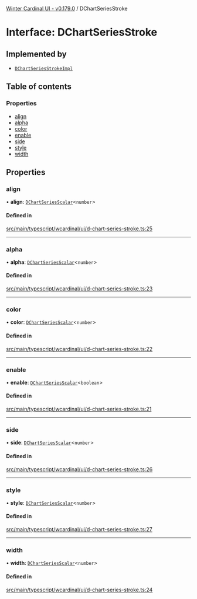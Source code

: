 [Winter Cardinal UI - v0.179.0](../index.md) / DChartSeriesStroke

# Interface: DChartSeriesStroke

## Implemented by

- [`DChartSeriesStrokeImpl`](../classes/DChartSeriesStrokeImpl.md)

## Table of contents

### Properties

- [align](DChartSeriesStroke.md#align)
- [alpha](DChartSeriesStroke.md#alpha)
- [color](DChartSeriesStroke.md#color)
- [enable](DChartSeriesStroke.md#enable)
- [side](DChartSeriesStroke.md#side)
- [style](DChartSeriesStroke.md#style)
- [width](DChartSeriesStroke.md#width)

## Properties

### align

• **align**: [`DChartSeriesScalar`](../index.md#dchartseriesscalar)<`number`\>

#### Defined in

[src/main/typescript/wcardinal/ui/d-chart-series-stroke.ts:25](https://github.com/winter-cardinal/winter-cardinal-ui/blob/v0.179.0/src/main/typescript/wcardinal/ui/d-chart-series-stroke.ts#L25)

___

### alpha

• **alpha**: [`DChartSeriesScalar`](../index.md#dchartseriesscalar)<`number`\>

#### Defined in

[src/main/typescript/wcardinal/ui/d-chart-series-stroke.ts:23](https://github.com/winter-cardinal/winter-cardinal-ui/blob/v0.179.0/src/main/typescript/wcardinal/ui/d-chart-series-stroke.ts#L23)

___

### color

• **color**: [`DChartSeriesScalar`](../index.md#dchartseriesscalar)<`number`\>

#### Defined in

[src/main/typescript/wcardinal/ui/d-chart-series-stroke.ts:22](https://github.com/winter-cardinal/winter-cardinal-ui/blob/v0.179.0/src/main/typescript/wcardinal/ui/d-chart-series-stroke.ts#L22)

___

### enable

• **enable**: [`DChartSeriesScalar`](../index.md#dchartseriesscalar)<`boolean`\>

#### Defined in

[src/main/typescript/wcardinal/ui/d-chart-series-stroke.ts:21](https://github.com/winter-cardinal/winter-cardinal-ui/blob/v0.179.0/src/main/typescript/wcardinal/ui/d-chart-series-stroke.ts#L21)

___

### side

• **side**: [`DChartSeriesScalar`](../index.md#dchartseriesscalar)<`number`\>

#### Defined in

[src/main/typescript/wcardinal/ui/d-chart-series-stroke.ts:26](https://github.com/winter-cardinal/winter-cardinal-ui/blob/v0.179.0/src/main/typescript/wcardinal/ui/d-chart-series-stroke.ts#L26)

___

### style

• **style**: [`DChartSeriesScalar`](../index.md#dchartseriesscalar)<`number`\>

#### Defined in

[src/main/typescript/wcardinal/ui/d-chart-series-stroke.ts:27](https://github.com/winter-cardinal/winter-cardinal-ui/blob/v0.179.0/src/main/typescript/wcardinal/ui/d-chart-series-stroke.ts#L27)

___

### width

• **width**: [`DChartSeriesScalar`](../index.md#dchartseriesscalar)<`number`\>

#### Defined in

[src/main/typescript/wcardinal/ui/d-chart-series-stroke.ts:24](https://github.com/winter-cardinal/winter-cardinal-ui/blob/v0.179.0/src/main/typescript/wcardinal/ui/d-chart-series-stroke.ts#L24)
